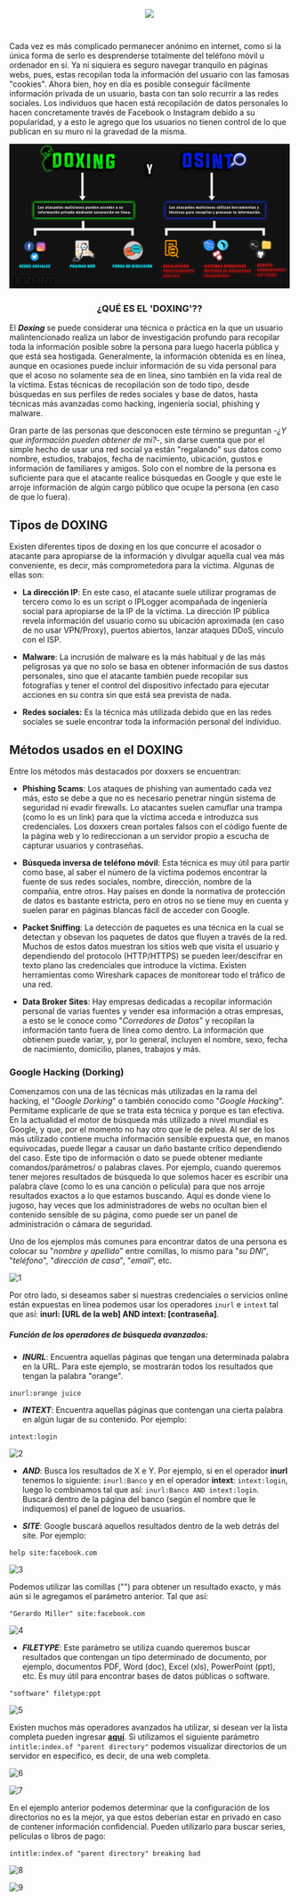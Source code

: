 <p align="center">
  <a href="https://github.com/DenverCoder1/readme-typing-svg"><img src="https://readme-typing-svg.herokuapp.com?color=D1F700&width=322&lines=Guía+de+Doxing+y+OSINT"></a>
</p>

<h1 align="center"></h1>

Cada vez es más complicado permanecer anónimo en internet, como si la única forma de serlo es desprenderse totalmente del teléfono móvil u ordenador en sí. Ya ni siquiera es seguro navegar tranquilo en páginas webs, pues, estas recopilan toda la información del usuario con las famosas "cookies". Ahora bien, hoy en día es posible conseguir fácilmente información privada de un usuario, basta con tan solo recurrir a las redes sociales. Los individuos que hacen está recopilación de datos personales lo hacen concretamente través de Facebook o Instagram debido a su popularidad, y a esto le agrego que los usuarios no tienen control de lo que publican en su muro ni la gravedad de la misma.

<p align="center">
   <img src="https://github.com/R3LI4NT/articulos/blob/main/Pentesting/ING-SOCIAL/img/Doxing_Osint.png">
</p>

<h3 align="center">¿QUÉ ES EL 'DOXING'??</h3>

El _**Doxing**_ se puede considerar una técnica o práctica en la que un usuario malintencionado realiza un labor de investigación profundo para recopilar toda la información posible sobre la persona para luego hacerla pública y que está sea hostigada. Generalmente, la información obtenida es en línea, aunque en ocasiones puede incluir información de su vida personal para que el acoso no solamente sea de en línea, sino también en la vida real de la víctima. Estas técnicas de recopilación son de todo tipo, desde búsquedas en sus perfiles de redes sociales y base de datos, hasta técnicas más avanzadas como hacking, ingeniería social, phishing y malware.

Gran parte de las personas que desconocen este término se preguntan -_¿Y que información pueden obtener de mi?_-, sin darse cuenta que por el simple hecho de usar una red social ya están "regalando" sus datos como nombre, estudios, trabajos, fecha de nacimiento, ubicación, gustos e información de familiares y amigos. Solo con el nombre de la persona es suficiente para que el atacante realice búsquedas en Google y que este le arroje información de algún cargo público que ocupe la persona (en caso de que lo fuera). 

## Tipos de DOXING

Existen diferentes tipos de doxing en los que concurre el acosador o atacante para apropiarse de la información y divulgar aquella cual vea más conveniente, es decir, más comprometedora para la víctima. Algunas de ellas son:

- **La dirección IP**: En este caso, el atacante suele utilizar programas de tercero como lo es un script o IPLogger acompañada de ingeniería social para apropiarse de la IP de la víctima. La dirección IP pública revela información del usuario como su ubicación aproximada (en caso de no usar VPN/Proxy), puertos abiertos, lanzar ataques DDoS, vínculo con el ISP.

- **Malware**: La incrusión de malware es la más habitual y de las más peligrosas ya que no solo se basa en obtener información de sus dastos personales, sino que el atacante también puede recopilar sus fotografías y tener el control del dispositivo infectado para ejecutar acciones en su contra sin que está sea prevista de nada.

- **Redes sociales:** Es la técnica más utilizada debido que en las redes sociales se suele encontrar toda la información personal del individuo.

## Métodos usados en el DOXING

Entre los métodos más destacados por doxxers se encuentran:

- **Phishing Scams**: Los ataques de phishing van aumentado cada vez más, esto se debe a que no es necesario penetrar ningún sistema de seguridad ni evadir firewalls. Lo atacantes suelen camuflar una trampa (como lo es un link) para que la víctima acceda e introduzca sus credenciales. Los doxxers crean portales falsos con el código fuente de la página web y lo redireccionan a un servidor propio a escucha de capturar usuarios y contraseñas.

- **Búsqueda inversa de teléfono móvil**: Esta técnica es muy útil para partir como base, al saber el número de la víctima podemos encontrar la fuente de sus redes sociales, nombre, dirección, nombre de la compañia, entre otros. Hay países en donde la normativa de protección de datos es bastante estricta, pero en otros no se tiene muy en cuenta y suelen parar en páginas blancas fácil de acceder con Google.

- **Packet Sniffing**: La detección de paquetes es una técnica en la cual se detectan y obsevan los paquetes de datos que fluyen a través de la red. Muchos de estos datos muestran los sitios web que visita el usuario y dependiendo del protocolo (HTTP/HTTPS) se pueden leer/descifrar en texto plano las credenciales que introduce la víctima. Existen herramientas como Wireshark capaces de monitorear todo el tráfico de una red.

- **Data Broker Sites**: Hay empresas dedicadas a recopilar información personal de varias fuentes y vender esa información a otras empresas, a esto se le conoce como "_Corredores de Datos_" y recopilan la información tanto fuera de línea como dentro. La información que obtienen puede variar, y, por lo general, incluyen el nombre, sexo, fecha de nacimiento, domicilio, planes, trabajos y más.


### Google Hacking (Dorking)

Comenzamos con una de las técnicas más utilizadas en la rama del hacking, el "_Google Dorking_" o también conocido como "_Google Hacking_". Permítame explicarle de que se trata esta técnica y porque es tan efectiva. En la actualidad el motor de búsqueda más utilizado a nivel mundial es Google, y que, por el momento no hay otro que le de pelea. Al ser de los más utilizado contiene mucha información sensible expuesta que, en manos equivocadas, puede llegar a causar un daño bastante crítico dependiendo del caso. Este tipo de información o dato se puede obtener mediante comandos/parámetros/ o palabras claves. Por ejemplo, cuando queremos tener mejores resultados de búsqueda lo que solemos hacer es escribir una palabra clave (como lo es una canción o película) para que nos arroje resultados exactos a lo que estamos buscando. Aquí es donde viene lo jugoso, hay veces que los administradores de webs no ocultan bien el contenido sensible de su página, como puede ser un panel de administración o cámara de seguridad.

Uno de los ejemplos más comunes para encontrar datos de una persona es colocar su "_nombre y apellido_" entre comillas, lo mismo para "_su DNI_", "_teléfono_", "_dirección de casa_", "_email_", etc.

![1](https://github.com/R3LI4NT/articulos/assets/75953873/72e795bd-e53f-4591-8578-d8f4b293dc3c)

Por otro lado, si deseamos saber si nuestras credenciales o servicios online están expuestas en línea podemos usar los operadores `inurl` e `intext` tal que así: **inurl: [URL de la web] AND intext: [contraseña]**.

##### Función de los operadores de búsqueda avanzados:

- **_INURL_**: Encuentra aquellas páginas que tengan una determinada palabra en la URL. Para este ejemplo, se mostrarán todos los resultados que tengan la palabra "orange".

```
inurl:orange juice
```

- **_INTEXT_**: Encuentra aquellas páginas que contengan una cierta palabra en algún lugar de su contenido. Por ejemplo:

```
intext:login 
```
![2](https://github.com/R3LI4NT/articulos/assets/75953873/16a05e4d-9361-4907-9502-b7cbba69d0ed)

- **_AND_**: Busca los resultados de X e Y. Por ejemplo, si en el operador **inurl** tenemos lo siguiente: `inurl:Banco` y en el operador **intext**: `intext:login`, luego lo combinamos tal que así: `inurl:Banco AND intext:login`. Buscará dentro de la página del banco (según el nombre que le indiquemos) el panel de logueo de usuarios.

- **_SITE_**: Google buscará aquellos resultados dentro de la web detrás del site. Por ejemplo:

```
help site:facebook.com
```

![3](https://github.com/R3LI4NT/articulos/assets/75953873/bf5e43b5-6d64-4ef2-b7d7-e39c1b820977)

Podemos utilizar las comillas ("") para obtener un resultado exacto, y más aún si le agregamos el parámetro anterior. Tal que así:

```
"Gerardo Miller" site:facebook.com
```

![4](https://github.com/R3LI4NT/articulos/assets/75953873/729096fd-cfdc-4cc4-8fbf-bf32d4eb2a40)

- **_FILETYPE_**: Este parámetro se utiliza cuando queremos buscar resultados que contengan un tipo determinado de documento, por ejemplo, documentos PDF, Word (doc), Excel (xls), PowerPoint (ppt), etc. Es muy útil para encontrar bases de datos públicas o software.

```
"software" filetype:ppt
```

![5](https://github.com/R3LI4NT/articulos/assets/75953873/c72caa39-7f9e-461c-bc1b-4b4441a87c41)

Existen muchos más operadores avanzados ha utilizar, si desean ver la lista completa pueden ingresar <a href="https://ahrefs.com/blog/google-advanced-search-operators/">**aquí**</a>. Si utilizamos el siguiente parámetro `intitle:index.of "parent directory"` podemos visualizar directorios de un servidor en especifico, es decir, de una web completa.

![6](https://github.com/R3LI4NT/articulos/assets/75953873/84e8974a-b9a8-4d1f-940a-60b54a712762)

![7](https://github.com/R3LI4NT/articulos/assets/75953873/97d104f3-acf4-4be2-a058-9cf1abbb08da)

En el ejemplo anterior podemos determinar que la configuración de los directorios no es la mejor, ya que estos deberían estar en privado en caso de contener información confidencial. Pueden utilizarlo para buscar series, películas o libros de pago:

```
intitle:index.of "parent directory" breaking bad
```

![8](https://github.com/R3LI4NT/articulos/assets/75953873/67d5f051-eafd-4d85-8347-7452c27b9706)

![9](https://github.com/R3LI4NT/articulos/assets/75953873/8ed4d320-b3a8-40d5-9131-2926ad8dfe86)
